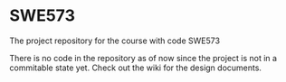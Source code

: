 # SWE573
The project repository for the course with code SWE573

There is no code in the repository as of now since the project is not in a commitable state yet. Check out the wiki for the design documents.

